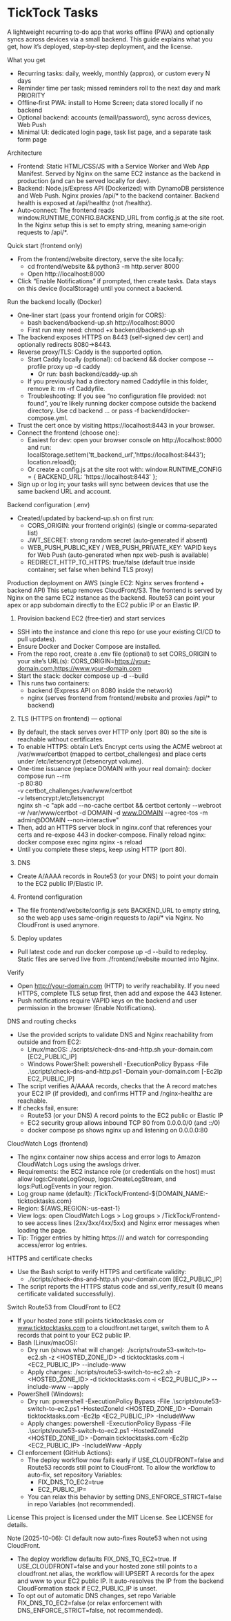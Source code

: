 # TickTock Tasks

A lightweight recurring to‑do app that works offline (PWA) and optionally syncs across devices via a small backend. This guide explains what you get, how it’s deployed, step‑by‑step deployment, and the license.

What you get
- Recurring tasks: daily, weekly, monthly (approx), or custom every N days
- Reminder time per task; missed reminders roll to the next day and mark PRIORITY
- Offline‑first PWA: install to Home Screen; data stored locally if no backend
- Optional backend: accounts (email/password), sync across devices, Web Push
- Minimal UI: dedicated login page, task list page, and a separate task form page

Architecture
- Frontend: Static HTML/CSS/JS with a Service Worker and Web App Manifest. Served by Nginx on the same EC2 instance as the backend in production (and can be served locally for dev).
- Backend: Node.js/Express API (Dockerized) with DynamoDB persistence and Web Push. Nginx proxies /api/* to the backend container. Backend health is exposed at /api/healthz (not /healthz).
- Auto‑connect: The frontend reads window.RUNTIME_CONFIG.BACKEND_URL from config.js at the site root. In the Nginx setup this is set to empty string, meaning same‑origin requests to /api/*.

Quick start (frontend only)
- From the frontend/website directory, serve the site locally:
  - cd frontend/website && python3 -m http.server 8000
  - Open http://localhost:8000
- Click “Enable Notifications” if prompted, then create tasks. Data stays on this device (localStorage) until you connect a backend.

Run the backend locally (Docker)
- One‑liner start (pass your frontend origin for CORS):
  - bash backend/backend-up.sh http://localhost:8000
  - First run may need: chmod +x backend/backend-up.sh
- The backend exposes HTTPS on 8443 (self‑signed dev cert) and optionally redirects 8080→8443.
- Reverse proxy/TLS: Caddy is the supported option.
  - Start Caddy locally (optional): cd backend && docker compose --profile proxy up -d caddy
    - Or run: bash backend/caddy-up.sh
  - If you previously had a directory named Caddyfile in this folder, remove it: rm -rf Caddyfile.
  - Troubleshooting: If you see “no configuration file provided: not found”, you’re likely running docker compose outside the backend directory. Use cd backend … or pass -f backend/docker-compose.yml.
- Trust the cert once by visiting https://localhost:8443 in your browser.
- Connect the frontend (choose one):
  - Easiest for dev: open your browser console on http://localhost:8000 and run:
    localStorage.setItem('tt_backend_url','https://localhost:8443'); location.reload();
  - Or create a config.js at the site root with:
    window.RUNTIME_CONFIG = { BACKEND_URL: 'https://localhost:8443' };
- Sign up or log in; your tasks will sync between devices that use the same backend URL and account.

Backend configuration (.env)
- Created/updated by backend-up.sh on first run:
  - CORS_ORIGIN: your frontend origin(s) (single or comma‑separated list)
  - JWT_SECRET: strong random secret (auto‑generated if absent)
  - WEB_PUSH_PUBLIC_KEY / WEB_PUSH_PRIVATE_KEY: VAPID keys for Web Push (auto‑generated when npx web-push is available)
  - REDIRECT_HTTP_TO_HTTPS: true/false (default true inside container; set false when behind TLS proxy)

Production deployment on AWS (single EC2: Nginx serves frontend + backend API)
This setup removes CloudFront/S3. The frontend is served by Nginx on the same EC2 instance as the backend. Route53 can point your apex or app subdomain directly to the EC2 public IP or an Elastic IP.

1) Provision backend EC2 (free‑tier) and start services
- SSH into the instance and clone this repo (or use your existing CI/CD to pull updates).
- Ensure Docker and Docker Compose are installed.
- From the repo root, create a .env file (optional) to set CORS_ORIGIN to your site’s URL(s):
  CORS_ORIGIN=https://your-domain.com,https://www.your-domain.com
- Start the stack:
  docker compose up -d --build
- This runs two containers:
  - backend (Express API on 8080 inside the network)
  - nginx (serves frontend from frontend/website and proxies /api/* to backend)

2) TLS (HTTPS on frontend) — optional
- By default, the stack serves over HTTP only (port 80) so the site is reachable without certificates.
- To enable HTTPS: obtain Let’s Encrypt certs using the ACME webroot at /var/www/certbot (mapped to certbot_challenges) and place certs under /etc/letsencrypt (letsencrypt volume).
- One-time issuance (replace DOMAIN with your real domain):
  docker compose run --rm \
    -p 80:80 \
    -v certbot_challenges:/var/www/certbot \
    -v letsencrypt:/etc/letsencrypt \
    nginx sh -c "apk add --no-cache certbot && certbot certonly --webroot -w /var/www/certbot -d DOMAIN -d www.DOMAIN --agree-tos -m admin@DOMAIN --non-interactive"
- Then, add an HTTPS server block in nginx.conf that references your certs and re-expose 443 in docker-compose. Finally reload nginx:
  docker compose exec nginx nginx -s reload
- Until you complete these steps, keep using HTTP (port 80).

3) DNS
- Create A/AAAA records in Route53 (or your DNS) to point your domain to the EC2 public IP/Elastic IP.

4) Frontend configuration
- The file frontend/website/config.js sets BACKEND_URL to empty string, so the web app uses same-origin requests to /api/* via Nginx. No CloudFront is used anymore.

5) Deploy updates
- Pull latest code and run docker compose up -d --build to redeploy. Static files are served live from ./frontend/website mounted into Nginx.

Verify
- Open http://your-domain.com (HTTP) to verify reachability. If you need HTTPS, complete TLS setup first, then add and expose the 443 listener.
- Push notifications require VAPID keys on the backend and user permission in the browser (Enable Notifications).

DNS and routing checks
- Use the provided scripts to validate DNS and Nginx reachability from outside and from EC2:
  - Linux/macOS: ./scripts/check-dns-and-http.sh your-domain.com [EC2_PUBLIC_IP]
  - Windows PowerShell: powershell -ExecutionPolicy Bypass -File .\scripts\check-dns-and-http.ps1 -Domain your-domain.com [-Ec2Ip EC2_PUBLIC_IP]
- The script verifies A/AAAA records, checks that the A record matches your EC2 IP (if provided), and confirms HTTP and /nginx-healthz are reachable.
- If checks fail, ensure:
  - Route53 (or your DNS) A record points to the EC2 public or Elastic IP
  - EC2 security group allows inbound TCP 80 from 0.0.0.0/0 (and ::/0)
  - docker compose ps shows nginx up and listening on 0.0.0.0:80

CloudWatch Logs (frontend)
- The nginx container now ships access and error logs to Amazon CloudWatch Logs using the awslogs driver.
- Requirements: the EC2 instance role (or credentials on the host) must allow logs:CreateLogGroup, logs:CreateLogStream, and logs:PutLogEvents in your region.
- Log group name (default): /TickTock/Frontend-${DOMAIN_NAME:-ticktocktasks.com}
- Region: ${AWS_REGION:-us-east-1}
- View logs: open CloudWatch Logs > Log groups > /TickTock/Frontend-<your-domain> to see access lines (2xx/3xx/4xx/5xx) and Nginx error messages when loading the page.
- Tip: Trigger entries by hitting https://<your-domain>/ and watch for corresponding access/error log entries.

HTTPS and certificate checks
- Use the Bash script to verify HTTPS and certificate validity:
  - ./scripts/check-dns-and-http.sh your-domain.com [EC2_PUBLIC_IP]
- The script reports the HTTPS status code and ssl_verify_result (0 means certificate validated successfully).

Switch Route53 from CloudFront to EC2
- If your hosted zone still points ticktocktasks.com or www.ticktocktasks.com to a cloudfront.net target, switch them to A records that point to your EC2 public IP.
- Bash (Linux/macOS):
  - Dry run (shows what will change):
    ./scripts/route53-switch-to-ec2.sh -z <HOSTED_ZONE_ID> -d ticktocktasks.com -i <EC2_PUBLIC_IP> --include-www
  - Apply changes:
    ./scripts/route53-switch-to-ec2.sh -z <HOSTED_ZONE_ID> -d ticktocktasks.com -i <EC2_PUBLIC_IP> --include-www --apply
- PowerShell (Windows):
  - Dry run:
    powershell -ExecutionPolicy Bypass -File .\scripts\route53-switch-to-ec2.ps1 -HostedZoneId <HOSTED_ZONE_ID> -Domain ticktocktasks.com -Ec2Ip <EC2_PUBLIC_IP> -IncludeWww
  - Apply changes:
    powershell -ExecutionPolicy Bypass -File .\scripts\route53-switch-to-ec2.ps1 -HostedZoneId <HOSTED_ZONE_ID> -Domain ticktocktasks.com -Ec2Ip <EC2_PUBLIC_IP> -IncludeWww -Apply
- CI enforcement (GitHub Actions):
  - The deploy workflow now fails early if USE_CLOUDFRONT=false and Route53 records still point to CloudFront. To allow the workflow to auto-fix, set repository Variables:
    - FIX_DNS_TO_EC2=true
    - EC2_PUBLIC_IP=<your EC2 public or Elastic IP>
  - You can relax this behavior by setting DNS_ENFORCE_STRICT=false in repo Variables (not recommended).

License
This project is licensed under the MIT License. See LICENSE for details.


Note (2025-10-06): CI default now auto-fixes Route53 when not using CloudFront.
- The deploy workflow defaults FIX_DNS_TO_EC2=true. If USE_CLOUDFRONT=false and your hosted zone still points to a cloudfront.net alias, the workflow will UPSERT A records for the apex and www to your EC2 public IP. It auto-resolves the IP from the backend CloudFormation stack if EC2_PUBLIC_IP is unset.
- To opt out of automatic DNS changes, set repo Variable FIX_DNS_TO_EC2=false (or relax enforcement with DNS_ENFORCE_STRICT=false, not recommended).
